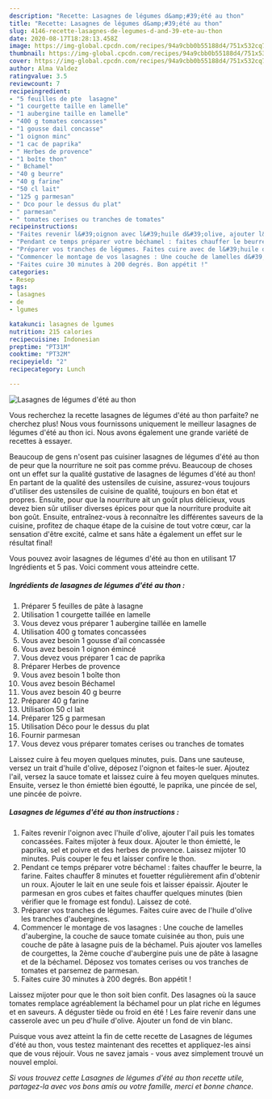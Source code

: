 ```yaml
---
description: "Recette: Lasagnes de légumes d&amp;#39;été au thon"
title: "Recette: Lasagnes de légumes d&amp;#39;été au thon"
slug: 4146-recette-lasagnes-de-legumes-d-and-39-ete-au-thon
date: 2020-08-17T18:28:13.458Z
image: https://img-global.cpcdn.com/recipes/94a9cbb0b55188d4/751x532cq70/lasagnes-de-legumes-dete-au-thon-photo-principale-de-la-recette.jpg
thumbnail: https://img-global.cpcdn.com/recipes/94a9cbb0b55188d4/751x532cq70/lasagnes-de-legumes-dete-au-thon-photo-principale-de-la-recette.jpg
cover: https://img-global.cpcdn.com/recipes/94a9cbb0b55188d4/751x532cq70/lasagnes-de-legumes-dete-au-thon-photo-principale-de-la-recette.jpg
author: Alma Valdez
ratingvalue: 3.5
reviewcount: 7
recipeingredient:
- "5 feuilles de pte  lasagne"
- "1 courgette taille en lamelle"
- "1 aubergine taille en lamelle"
- "400 g tomates concasses"
- "1 gousse dail concasse"
- "1 oignon minc"
- "1 cac de paprika"
- " Herbes de provence"
- "1 boîte thon"
- " Bchamel"
- "40 g beurre"
- "40 g farine"
- "50 cl lait"
- "125 g parmesan"
- " Dco pour le dessus du plat"
- " parmesan"
- " tomates cerises ou tranches de tomates"
recipeinstructions:
- "Faites revenir l&#39;oignon avec l&#39;huile d&#39;olive, ajouter l&#39;ail puis les tomates concassées. Faites mijoter à feux doux. Ajouter le thon émietté, le paprika, sel et poivre et des herbes de provence. Laissez mijoter 10 minutes. Puis couper le feu et laisser confire le thon."
- "Pendant ce temps préparer votre béchamel : faites chauffer le beurre, la farine. Faites chauffer 8 minutes et fouetter régulièrement afin d&#39;obtenir un roux. Ajouter le lait en une seule fois et laisser épaissir. Ajouter le parmesan en gros cubes et faites chauffer quelques minutes (bien vérifier que le fromage est fondu). Laissez de coté."
- "Préparer vos tranches de légumes. Faites cuire avec de l&#39;huile d&#39;olive les tranches d&#39;aubergines."
- "Commencer le montage de vos lasagnes : Une couche de lamelles d&#39;aubergine, la couche de sauce tomate cuisinée au thon, puis une couche de pâte à lasagne puis de la béchamel. Puis ajouter vos lamelles de courgettes, la 2ème couche d&#39;aubergine puis une de pâte à lasagne et de la béchamel. Déposez vos tomates cerises ou vos tranches de tomates et parsemez de parmesan."
- "Faites cuire 30 minutes à 200 degrés. Bon appétit !"
categories:
- Resep
tags:
- lasagnes
- de
- lgumes

katakunci: lasagnes de lgumes 
nutrition: 215 calories
recipecuisine: Indonesian
preptime: "PT31M"
cooktime: "PT32M"
recipeyield: "2"
recipecategory: Lunch

---
```



![Lasagnes de légumes d&#39;été au thon](https://img-global.cpcdn.com/recipes/94a9cbb0b55188d4/751x532cq70/lasagnes-de-legumes-dete-au-thon-photo-principale-de-la-recette.jpg)

Vous recherchez la recette lasagnes de légumes d&#39;été au thon parfaite? ne cherchez plus! Nous vous fournissons uniquement le meilleur lasagnes de légumes d&#39;été au thon ici. Nous avons également une grande variété de recettes à essayer.

Beaucoup de gens n'osent pas cuisiner lasagnes de légumes d&#39;été au thon de peur que la nourriture ne soit pas comme prévu. Beaucoup de choses ont un effet sur la qualité gustative de lasagnes de légumes d&#39;été au thon! En partant de la qualité des ustensiles de cuisine, assurez-vous toujours d'utiliser des ustensiles de cuisine de qualité, toujours en bon état et propres. Ensuite, pour que la nourriture ait un goût plus délicieux, vous devez bien sûr utiliser diverses épices pour que la nourriture produite ait bon goût. Ensuite, entraînez-vous à reconnaître les différentes saveurs de la cuisine, profitez de chaque étape de la cuisine de tout votre cœur, car la sensation d'être excité, calme et sans hâte a également un effet sur le résultat final!

<!--inarticleads1-->

Vous pouvez avoir lasagnes de légumes d&#39;été au thon en utilisant 17 Ingrédients et 5 pas. Voici comment vous atteindre cette.

##### Ingrédients de lasagnes de légumes d&#39;été au thon :

1. Préparer 5 feuilles de pâte à lasagne
1. Utilisation 1 courgette taillée en lamelle
1. Vous devez vous préparer 1 aubergine taillée en lamelle
1. Utilisation 400 g tomates concassées
1. Vous avez besoin 1 gousse d&#39;ail concassée
1. Vous avez besoin 1 oignon émincé
1. Vous devez vous préparer 1 cac de paprika
1. Préparer  Herbes de provence
1. Vous avez besoin 1 boîte thon
1. Vous avez besoin  Béchamel
1. Vous avez besoin 40 g beurre
1. Préparer 40 g farine
1. Utilisation 50 cl lait
1. Préparer 125 g parmesan
1. Utilisation  Déco pour le dessus du plat
1. Fournir  parmesan
1. Vous devez vous préparer  tomates cerises ou tranches de tomates


Laissez cuire à feu moyen quelques minutes, puis. Dans une sauteuse, versez un trait d&#39;huile d&#39;olive, déposez l&#39;oignon et faites-le suer. Ajoutez l&#39;ail, versez la sauce tomate et laissez cuire à feu moyen quelques minutes. Ensuite, versez le thon émietté bien égoutté, le paprika, une pincée de sel, une pincée de poivre. 

<!--inarticleads2-->

##### Lasagnes de légumes d&#39;été au thon instructions :

1. Faites revenir l&#39;oignon avec l&#39;huile d&#39;olive, ajouter l&#39;ail puis les tomates concassées. Faites mijoter à feux doux. Ajouter le thon émietté, le paprika, sel et poivre et des herbes de provence. Laissez mijoter 10 minutes. Puis couper le feu et laisser confire le thon.
1. Pendant ce temps préparer votre béchamel : faites chauffer le beurre, la farine. Faites chauffer 8 minutes et fouetter régulièrement afin d&#39;obtenir un roux. Ajouter le lait en une seule fois et laisser épaissir. Ajouter le parmesan en gros cubes et faites chauffer quelques minutes (bien vérifier que le fromage est fondu). Laissez de coté.
1. Préparer vos tranches de légumes. Faites cuire avec de l&#39;huile d&#39;olive les tranches d&#39;aubergines.
1. Commencer le montage de vos lasagnes : Une couche de lamelles d&#39;aubergine, la couche de sauce tomate cuisinée au thon, puis une couche de pâte à lasagne puis de la béchamel. Puis ajouter vos lamelles de courgettes, la 2ème couche d&#39;aubergine puis une de pâte à lasagne et de la béchamel. Déposez vos tomates cerises ou vos tranches de tomates et parsemez de parmesan.
1. Faites cuire 30 minutes à 200 degrés. Bon appétit !


Laissez mijoter pour que le thon soit bien confit. Des lasagnes où la sauce tomates remplace agréablement la béchamel pour un plat riche en légumes et en saveurs. A déguster tiède ou froid en été ! Les faire revenir dans une casserole avec un peu d&#39;huile d&#39;olive. Ajouter un fond de vin blanc. 

<!--inarticleads1-->

<p>
Puisque vous avez atteint la fin de cette recette de Lasagnes de légumes d&#39;été au thon, vous testez maintenant des recettes et appliquez-les ainsi que de vous réjouir. Vous ne savez jamais - vous avez simplement trouvé un nouvel emploi.
</p>

<p>
<i>Si vous trouvez cette Lasagnes de légumes d&#39;été au thon recette utile, partagez-la avec vos bons amis ou votre famille, merci et bonne chance.</i>
</p>
